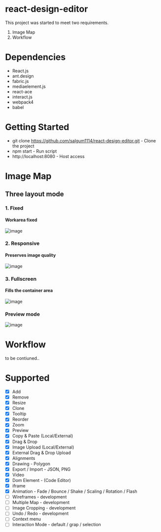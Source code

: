 # react-design-editor
This project was started to meet two requirements.
1. Image Map
2. Workflow

# Dependencies
- React.js
- ant.design
- fabric.js
- mediaelement.js
- react-ace
- interact.js
- webpack4
- babel

# Getting Started
- git clone https://github.com/salgum1114/react-design-editor.git - Clone the project
- npm start - Run script
- http://localhost:8080 - Host access

# Image Map
## Three layout mode
### 1. Fixed
#### Workarea fixed

![image](https://user-images.githubusercontent.com/19975642/43051975-b878d336-8e5b-11e8-8e71-6d727bb4bbea.png)

### 2. Responsive
#### Preserves image quality

![image](https://user-images.githubusercontent.com/19975642/43051993-e1f916f8-8e5b-11e8-9ff4-8a619ef933ee.png)

### 3. Fullscreen
#### Fills the container area

![image](https://user-images.githubusercontent.com/19975642/43051999-f4a124e4-8e5b-11e8-816d-62cb1162ae87.png)

### Preview mode

![image](https://user-images.githubusercontent.com/19975642/42750820-9739ea94-8923-11e8-9d03-017a041c55d6.png)

# Workflow
to be contiuned..

# Supported
- [x] Add
- [x] Remove
- [x] Resize
- [x] Clone
- [x] Tooltip
- [x] Reorder
- [x] Zoom
- [x] Preview
- [x] Copy & Paste (Local/External)
- [x] Drag & Drop
- [x] Image Upload (Local/External)
- [x] External Drag & Drop Upload
- [x] Alignments
- [x] Drawing - Polygon
- [x] Export / Import - JSON, PNG
- [x] Video
- [x] Dom Element - (Code Editor)
- [x] iframe
- [x] Animation - Fade / Bounce / Shake / Scaling / Rotation / Flash
- [ ] Wireframes - development
- [ ] Multiple Map - development
- [ ] Image Cropping - development
- [ ] Undo / Redo - development
- [ ] Context menu
- [ ] Interaction Mode - default / grap / selection
